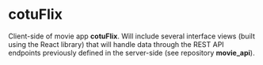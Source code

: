 # cotuFlix

Client-side of movie app **cotuFlix**. Will include several interface views (built using the React library) that will
handle data through the REST API endpoints previously defined in the server-side (see repository **movie_api**).
